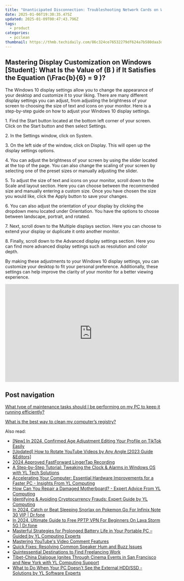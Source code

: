 ```yaml
---
title: "Unanticipated Disconnection: Troubleshooting Network Cards on Windows by YL Experts"
date: 2025-01-06T19:30:35.475Z
updated: 2025-01-09T00:47:43.796Z
tags:
  - product
categories:
  - pcclean
thumbnail: https://thmb.techidaily.com/86c324ce76532279df624a7b580daa3d859103088f02a9b5a61fe37bc90c745a.png
---
```


## Mastering Display Customization on Windows [Student]: What Is the Value of \(B \) if It Satisfies the Equation \(\Frac{b}{6} = 9 \)?

The Windows 10 display settings allow you to change the appearance of your desktop and customize it to your liking. There are many different display settings you can adjust, from adjusting the brightness of your screen to choosing the size of text and icons on your monitor. Here is a step-by-step guide on how to adjust your Windows 10 display settings. 

1\. Find the Start button located at the bottom left corner of your screen. Click on the Start button and then select Settings.

2\. In the Settings window, click on System.

3\. On the left side of the window, click on Display. This will open up the display settings options. 

4\. You can adjust the brightness of your screen by using the slider located at the top of the page. You can also change the scaling of your screen by selecting one of the preset sizes or manually adjusting the slider.

5\. To adjust the size of text and icons on your monitor, scroll down to the Scale and layout section. Here you can choose between the recommended size and manually entering a custom size. Once you have chosen the size you would like, click the Apply button to save your changes.

6\. You can also adjust the orientation of your display by clicking the dropdown menu located under Orientation. You have the options to choose between landscape, portrait, and rotated.

7\. Next, scroll down to the Multiple displays section. Here you can choose to extend your display or duplicate it onto another monitor.

8\. Finally, scroll down to the Advanced display settings section. Here you can find more advanced display settings such as resolution and color depth. 

By making these adjustments to your Windows 10 display settings, you can customize your desktop to fit your personal preference. Additionally, these settings can help improve the clarity of your monitor for a better viewing experience.

<!-- affiliate ads begin -->
<iframe width="560" height="315" src="https://www.youtube.com/embed/e4Nt2xXXtmE?si=CtKwFry4b0AJXnaN" title="YouTube video player" frameborder="0" allow="accelerometer; autoplay; clipboard-write; encrypted-media; gyroscope; picture-in-picture; web-share" referrerpolicy="strict-origin-when-cross-origin" allowfullscreen></iframe>
<!-- affiliate ads end -->

## Post navigation

[What type of maintenance tasks should I be performing on my PC to keep it running efficiently?](https://tools.techidaily.com/pcclean/products/)

[What is the best way to clean my computer’s registry?](https://tools.techidaily.com/pcclean/products/)

<ins class="adsbygoogle"
     style="display:block"
     data-ad-format="autorelaxed"
     data-ad-client="ca-pub-7571918770474297"
     data-ad-slot="1223367746"></ins>

<ins class="adsbygoogle"
     style="display:block"
     data-ad-client="ca-pub-7571918770474297"
     data-ad-slot="8358498916"
     data-ad-format="auto"
     data-full-width-responsive="true"></ins>

<span class="atpl-alsoreadstyle">Also read:</span>
<div><ul>
<li><a href="https://article-helps.techidaily.com/new-in-2024-confirmed-age-adjustment-editing-your-profile-on-tiktok-easily/"><u>[New] In 2024, Confirmed Age Adjustment Editing Your Profile on TikTok Easily</u></a></li>
<li><a href="https://youtube-blog.techidaily.com/ed-how-to-rotate-youtube-videos-by-any-angle-2023-guide-andeditors/"><u>[Updated] How to Rotate YouTube Videos by Any Angle [2023 Guide &Editors]</u></a></li>
<li><a href="https://screen-sharing-recording.techidaily.com/2024-approved-fastforward-lingertap-recording/"><u>2024 Approved FastForward LingerTap Recording</u></a></li>
<li><a href="https://win-cloud.techidaily.com/a-step-by-step-tutorial-tweaking-the-clock-and-alarms-in-windows-os-with-yl-tech-solutions/"><u>A Step-by-Step Tutorial: Tweaking the Clock & Alarms in Windows OS with YL Tech Solutions</u></a></li>
<li><a href="https://win-cloud.techidaily.com/accelerating-your-computer-essential-hardware-improvements-for-a-faster-pc-insights-from-yl-computing/"><u>Accelerating Your Computer: Essential Hardware Improvements for a Faster PC - Insights From YL Computing</u></a></li>
<li><a href="https://win-cloud.techidaily.com/how-can-you-repair-a-damaged-motherboard-expert-advice-from-yl-computing/"><u>How Can You Repair a Damaged Motherboard? - Expert Advice From YL Computing</u></a></li>
<li><a href="https://win-cloud.techidaily.com/identifying-and-avoiding-cryptocurrency-frauds-expert-guide-by-yl-computing/"><u>Identifying & Avoiding Cryptocurrency Frauds: Expert Guide by YL Computing</u></a></li>
<li><a href="https://android-pokemon-go.techidaily.com/in-2024-catch-or-beat-sleeping-snorlax-on-pokemon-go-for-infinix-note-30-vip-drfone-by-drfone-virtual-android/"><u>In 2024, Catch or Beat Sleeping Snorlax on Pokemon Go For Infinix Note 30 VIP | Dr.fone</u></a></li>
<li><a href="https://phone-solutions.techidaily.com/in-2024-ultimate-guide-to-free-pptp-vpn-for-beginners-on-lava-storm-5g-drfone-by-drfone-virtual-android/"><u>In 2024, Ultimate Guide to Free PPTP VPN For Beginners On Lava Storm 5G | Dr.fone</u></a></li>
<li><a href="https://win-cloud.techidaily.com/masterful-strategies-for-prolonged-battery-life-in-your-portable-pc-guided-by-yl-computing-experts/"><u>Masterful Strategies for Prolonged Battery Life in Your Portable PC – Guided by YL Computing Experts</u></a></li>
<li><a href="https://youtube-videos.techidaily.com/mastering-youtubes-video-comment-features/"><u>Mastering YouTube's Video Comment Features</u></a></li>
<li><a href="https://sound-issues.techidaily.com/quick-fixes-resolving-common-speaker-hum-and-buzz-issues/"><u>Quick Fixes: Resolving Common Speaker Hum and Buzz Issues</u></a></li>
<li><a href="https://facebook.techidaily.com/quintessential-destinations-to-find-freelancing-work/"><u>Quintessential Destinations to Find Freelancing Work</u></a></li>
<li><a href="https://win-cloud.techidaily.com/tibet-china-dialogue-ignites-through-cinema-events-in-san-francisco-and-new-york-with-yl-computing-support/"><u>Tibet-China Dialogue Ignites Through Cinema Events in San Francisco and New York with YL Computing Support</u></a></li>
<li><a href="https://win-cloud.techidaily.com/what-to-do-when-your-pc-doesnt-see-the-external-hddssd-solutions-by-yl-software-experts/"><u>What to Do When Your PC Doesn't See the External HDD/SSD - Solutions by YL Software Experts</u></a></li>
</ul></div>


